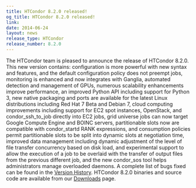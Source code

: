 ```yaml
---
title: HTCondor 8.2.0 released!
og_title: HTCondor 8.2.0 released!
link: 
date: 2014-06-24
layout: news
release_type: HTCondor
release_number: 8.2.0
---
```


The HTCondor team is pleased to announce the release of HTCondor 8.2.0. This new version contains: configuration is more powerful with new syntax and features, and the default configuration policy does not preempt jobs, monitoring is enhanced and now integrates with Ganglia, automated detection and management of GPUs, numerous scalability enhancements improve performance, an improved Python API including support for Python 3, new native packaging and ports are available for the latest Linux distributions including Red Hat 7 Beta and Debian 7, cloud computing improvements including support for EC2 spot instances, OpenStack, and condor_ssh_to_job directly into EC2 jobs, grid universe jobs can now target Google Compute Engine and BOINC servers, partitionable slots now are compatible with condor_startd RANK expressions, and consumption policies permit partitionable slots to be split into dynamic slots at negotiation time, improved data management including dynamic adjustment of the level of file transfer concurrency based on disk load, and experimental support to allow the execution of a job to be overlaid with the transfer of output files from the previous different job, and the new condor_sos tool helps administrators manage overloaded daemons. A complete list of bugs fixed can be found in the <a href="manual/v8.2.0/10_3Stable_Release.html">Version History</a>. HTCondor 8.2.0 binaries and source code are available from our <a href="downloads/">Downloads</a> page. 

